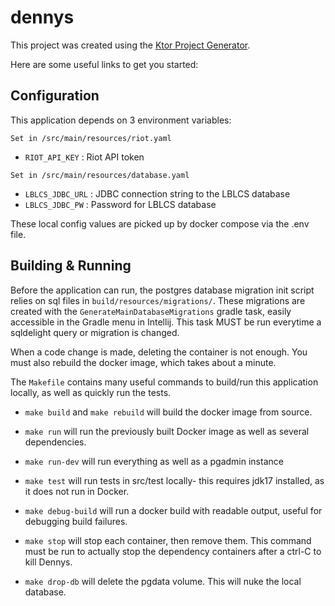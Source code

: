 # dennys

This project was created using the [Ktor Project Generator](https://start.ktor.io).

Here are some useful links to get you started:


## Configuration

This application depends on 3 environment variables:

`Set in /src/main/resources/riot.yaml`
- `RIOT_API_KEY` : Riot API token

`Set in /src/main/resources/database.yaml`
- `LBLCS_JDBC_URL` : JDBC connection string to the LBLCS database
- `LBLCS_JDBC_PW` : Password for LBLCS database

These local config values are picked up by docker compose via the .env file.

## Building & Running

Before the application can run, the postgres database migration init script 
relies on sql files in `build/resources/migrations/`. These migrations are 
created with the `GenerateMainDatabaseMigrations` gradle task, easily accessible 
in the Gradle menu in Intellij. This task MUST be run everytime a sqldelight 
query or migration is changed.

When a code change is made, deleting the container is not enough. You must also
rebuild the docker image, which takes about a minute.

The `Makefile` contains many useful commands to build/run this application locally, as well as quickly run the tests. 

- `make build` and `make rebuild` will build the docker image from source.

- `make run` will run the previously built Docker image as well as several
dependencies.

- `make run-dev` will run everything as well as a pgadmin instance

- `make test` will run tests in src/test locally- this requires jdk17 installed, as it does not run in Docker.

- `make debug-build` will run a docker build with readable output, useful for
debugging build failures.

- `make stop` will stop each container, then remove them. This command must be
run to actually stop the dependency containers after a ctrl-C to kill Dennys.

- `make drop-db` will delete the pgdata volume. This will nuke the local
database.
